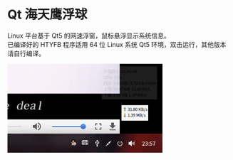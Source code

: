# Qt 海天鹰浮球
Linux 平台基于 Qt5 的网速浮窗，鼠标悬浮显示系统信息。  
已编译好的 HTYFB 程序适用 64 位 Linux 系统 Qt5 环境，双击运行，其他版本请自行编译。  

![alt](preview.gif)